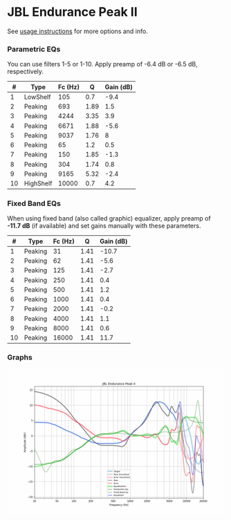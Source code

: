 # JBL Endurance Peak II
See [usage instructions](https://github.com/jaakkopasanen/AutoEq#usage) for more options and info.

### Parametric EQs
You can use filters 1-5 or 1-10. Apply preamp of -6.4 dB or -6.5 dB, respectively.

|   # | Type      |   Fc (Hz) |    Q |   Gain (dB) |
|-----|-----------|-----------|------|-------------|
|   1 | LowShelf  |       105 | 0.7  |        -9.4 |
|   2 | Peaking   |       693 | 1.89 |         1.5 |
|   3 | Peaking   |      4244 | 3.35 |         3.9 |
|   4 | Peaking   |      6671 | 1.88 |        -5.6 |
|   5 | Peaking   |      9037 | 1.76 |         8   |
|   6 | Peaking   |        65 | 1.2  |         0.5 |
|   7 | Peaking   |       150 | 1.85 |        -1.3 |
|   8 | Peaking   |       304 | 1.74 |         0.8 |
|   9 | Peaking   |      9165 | 5.32 |        -2.4 |
|  10 | HighShelf |     10000 | 0.7  |         4.2 |

### Fixed Band EQs
When using fixed band (also called graphic) equalizer, apply preamp of **-11.7 dB** (if available) and set gains manually with these parameters.

|   # | Type    |   Fc (Hz) |    Q |   Gain (dB) |
|-----|---------|-----------|------|-------------|
|   1 | Peaking |        31 | 1.41 |       -10.7 |
|   2 | Peaking |        62 | 1.41 |        -5.6 |
|   3 | Peaking |       125 | 1.41 |        -2.7 |
|   4 | Peaking |       250 | 1.41 |         0.4 |
|   5 | Peaking |       500 | 1.41 |         1.2 |
|   6 | Peaking |      1000 | 1.41 |         0.4 |
|   7 | Peaking |      2000 | 1.41 |        -0.2 |
|   8 | Peaking |      4000 | 1.41 |         1.1 |
|   9 | Peaking |      8000 | 1.41 |         0.6 |
|  10 | Peaking |     16000 | 1.41 |        11.7 |

### Graphs
![](./JBL%20Endurance%20Peak%20II.png)
